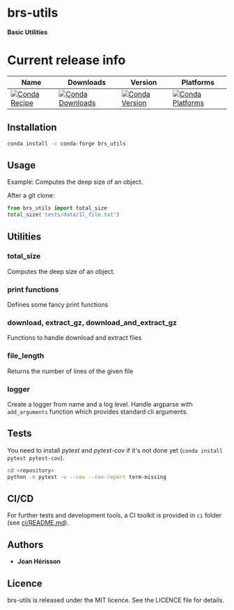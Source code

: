 # brs-utils


**Basic Utilities**


Current release info
====================

| Name | Downloads | Version | Platforms |
| --- | --- | --- | --- |
| [![Conda Recipe](https://img.shields.io/badge/recipe-brs_utils-green.svg)](https://anaconda.org/conda-forge/brs_utils) | [![Conda Downloads](https://img.shields.io/conda/dn/conda-forge/brs_utils.svg)](https://anaconda.org/conda-forge/brs_utils) | [![Conda Version](https://img.shields.io/conda/vn/conda-forge/brs_utils.svg)](https://anaconda.org/conda-forge/brs_utils) | [![Conda Platforms](https://img.shields.io/conda/pn/conda-forge/brs_utils.svg)](https://anaconda.org/conda-forge/brs_utils) |


## Installation

```sh
conda install -c conda-forge brs_utils
``` 

## Usage

Example: Computes the deep size of an object.

After a git clone:

```python
from brs_utils import total_size
total_size('tests/data/1l_file.txt')
```

## Utilities

### total_size
Computes the deep size of an object.

### print functions
Defines some fancy print functions

### download, extract_gz, download_and_extract_gz
Functions to handle download and extract files

### file_length
Returns the number of lines of the given file

### logger
Create a logger from name and a log level. Handle argparse with `add_arguments` function which provides standard cli arguments.

## Tests

You need to install *pytest* and *pytest-cov* if it's not done yet (`conda install pytest pytest-cov`).

```bash
cd <repository>
python -m pytest -v --cov --cov-report term-missing
```

## CI/CD
For further tests and development tools, a CI toolkit is provided in `ci` folder (see [ci/README.md](ci/README.md)).


## Authors

* **Joan Hérisson**


## Licence
brs-utils is released under the MIT licence. See the LICENCE file for details.
